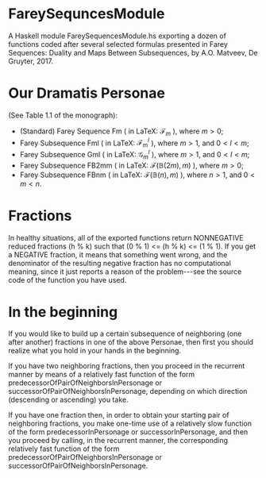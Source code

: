 # FareySequncesModule
A Haskell module FareySequencesModule.hs exporting a dozen of functions coded after several selected formulas presented 
in Farey Sequences: Duality and Maps Between Subsequences, by A.O. Matveev, De Gruyter, 2017. 

# Our Dramatis Personae 
  (See Table 1.1 of the monograph):
- (Standard) Farey Sequence Fm ( in LaTeX: $\mathcal{F}_m$ ), where $m > 0$;
- Farey Subsequence Fml ( in LaTeX: $\mathcal{F}{}_m^l$ ), where $m > 1$, and $0 < l < m$;
- Farey Subsequence Gml ( in LaTeX: $\mathcal{G}{}_m^l$ ), where $m > 1$, and $0 < l < m$;
- Farey Subsequence FB2mm ( in LaTeX: $\mathcal{F}(\mathbb{B}(2m),m)$ ), where $m > 0$;
- Farey Subsequence FBnm ( in LaTeX: $\mathcal{F}(\mathbb{B}(n),m)$ ), where $n > 1$, and $0 < m < n$.

# Fractions
In healthy situations, all of the exported functions return NONNEGATIVE reduced fractions (h % k) such that (0 % 1) <= (h % k) <= (1 % 1).
If you get a NEGATIVE fraction, it means that something went wrong, and the denominator of the resulting negative fraction has 
no computational meaning, since it just reports a reason of the problem---see the source code of the function you have used.

# In the beginning
If you would like to build up a certain subsequence of neighboring (one after another) fractions in one of the above Personae, 
then first you should realize what you hold in your hands in the beginning.

If you have two neighboring fractions, then you proceed in the recurrent manner by means of a relatively fast function 
of the form predecessorOfPairOfNeighborsInPersonage or successorOfPairOfNeighborsInPersonage, depending on which direction (descending 
or ascending) you take.

If you have one fraction then, in order to obtain your starting pair of neighboring fractions, you make one-time use of a relatively slow 
function of the form predecessorInPersonage or successorInPersonage, and then you proceed by calling, in the recurrent manner, 
the corresponding relatively fast function of the form  predecessorOfPairOfNeighborsInPersonage or successorOfPairOfNeighborsInPersonage.
